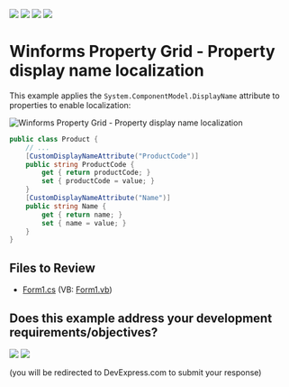 <!-- default badges list -->
![](https://img.shields.io/endpoint?url=https://codecentral.devexpress.com/api/v1/VersionRange/128638859/24.2.1%2B)
[![](https://img.shields.io/badge/Open_in_DevExpress_Support_Center-FF7200?style=flat-square&logo=DevExpress&logoColor=white)](https://supportcenter.devexpress.com/ticket/details/E2407)
[![](https://img.shields.io/badge/📖_How_to_use_DevExpress_Examples-e9f6fc?style=flat-square)](https://docs.devexpress.com/GeneralInformation/403183)
[![](https://img.shields.io/badge/💬_Leave_Feedback-feecdd?style=flat-square)](#does-this-example-address-your-development-requirementsobjectives)
<!-- default badges end -->

# Winforms Property Grid - Property display name localization

This example applies the `System.ComponentModel.DisplayName` attribute to properties to enable localization:

![Winforms Property Grid - Property display name localization](https://raw.githubusercontent.com/DevExpress-Examples/how-to-localize-the-properties-display-names-for-the-propertygridcontrol-e2407/13.1.4%2B/media/winforms-propertygrid-localization.png)

```csharp
public class Product {
    // ...
    [CustomDisplayNameAttribute("ProductCode")]
    public string ProductCode {
        get { return productCode; }
        set { productCode = value; }
    }
    [CustomDisplayNameAttribute("Name")]
    public string Name {
        get { return name; }
        set { name = value; }
    }
}
```


## Files to Review

* [Form1.cs](./CS/WindowsApplication3/Form1.cs) (VB: [Form1.vb](./VB/WindowsApplication3/Form1.vb))
<!-- feedback -->
## Does this example address your development requirements/objectives?

[<img src="https://www.devexpress.com/support/examples/i/yes-button.svg"/>](https://www.devexpress.com/support/examples/survey.xml?utm_source=github&utm_campaign=winforms-propertygrid-localize-property-display-names&~~~was_helpful=yes) [<img src="https://www.devexpress.com/support/examples/i/no-button.svg"/>](https://www.devexpress.com/support/examples/survey.xml?utm_source=github&utm_campaign=winforms-propertygrid-localize-property-display-names&~~~was_helpful=no)

(you will be redirected to DevExpress.com to submit your response)
<!-- feedback end -->
